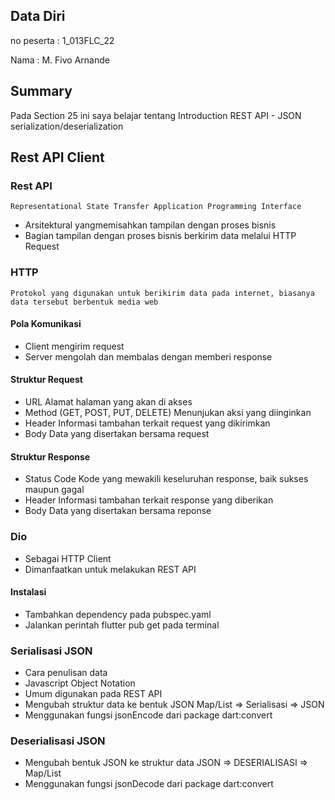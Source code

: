 ## Data Diri

no peserta : 1_013FLC_22

Nama : M. Fivo Arnande

## Summary
Pada Section 25 ini saya belajar tentang Introduction REST API - JSON serialization/deserialization

## Rest API Client
### Rest API  
    Representational State Transfer Application Programming Interface
* Arsitektural yangmemisahkan tampilan dengan proses bisnis
* Bagian tampilan dengan proses bisnis berkirim data melalui HTTP Request
### HTTP
    Protokol yang digunakan untuk berikirim data pada internet, biasanya data tersebut berbentuk media web
#### Pola Komunikasi
* Client mengirim request
* Server mengolah dan membalas dengan memberi response
#### Struktur Request
* URL
    Alamat halaman yang akan di akses
* Method (GET, POST, PUT, DELETE)
    Menunjukan aksi yang diinginkan
* Header
    Informasi tambahan terkait request yang dikirimkan
* Body
    Data yang disertakan bersama request
#### Struktur Response
* Status Code
    Kode yang mewakili keseluruhan response, baik sukses maupun gagal
* Header
    Informasi tambahan terkait response yang diberikan
* Body
    Data yang disertakan bersama reponse
### Dio
* Sebagai HTTP Client
* Dimanfaatkan untuk melakukan REST API
#### Instalasi
* Tambahkan dependency pada pubspec.yaml
* Jalankan perintah flutter pub get pada terminal
### Serialisasi JSON
* Cara penulisan data
* Javascript Object Notation
* Umum digunakan pada REST API
* Mengubah struktur data ke bentuk JSON
    Map/List => Serialisasi => JSON
* Menggunakan fungsi jsonEncode dari package dart:convert
### Deserialisasi JSON
* Mengubah bentuk JSON ke struktur data
    JSON => DESERIALISASI => Map/List
* Menggunakan fungsi jsonDecode dari package dart:convert